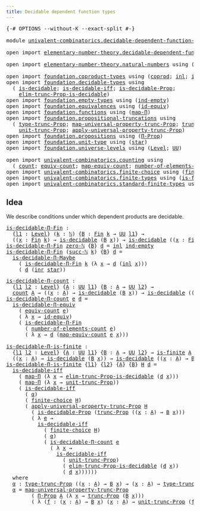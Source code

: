```yaml
---
title: Decidable dependent function types
---
```


<pre class="Agda"><a id="60" class="Symbol">{-#</a> <a id="64" class="Keyword">OPTIONS</a> <a id="72" class="Pragma">--without-K</a> <a id="84" class="Pragma">--exact-split</a> <a id="98" class="Symbol">#-}</a>

<a id="103" class="Keyword">module</a> <a id="110" href="univalent-combinatorics.decidable-dependent-function-types.html" class="Module">univalent-combinatorics.decidable-dependent-function-types</a> <a id="169" class="Keyword">where</a>

<a id="176" class="Keyword">open</a> <a id="181" class="Keyword">import</a> <a id="188" href="elementary-number-theory.decidable-dependent-function-types.html" class="Module">elementary-number-theory.decidable-dependent-function-types</a> <a id="248" class="Keyword">public</a>

<a id="256" class="Keyword">open</a> <a id="261" class="Keyword">import</a> <a id="268" href="elementary-number-theory.natural-numbers.html" class="Module">elementary-number-theory.natural-numbers</a> <a id="309" class="Keyword">using</a> <a id="315" class="Symbol">(</a><a id="316" href="elementary-number-theory.natural-numbers.html#1530" class="Datatype">ℕ</a><a id="317" class="Symbol">;</a> <a id="319" href="elementary-number-theory.natural-numbers.html#1564" class="InductiveConstructor">succ-ℕ</a><a id="325" class="Symbol">;</a> <a id="327" href="elementary-number-theory.natural-numbers.html#1551" class="InductiveConstructor">zero-ℕ</a><a id="333" class="Symbol">)</a>

<a id="336" class="Keyword">open</a> <a id="341" class="Keyword">import</a> <a id="348" href="foundation.coproduct-types.html" class="Module">foundation.coproduct-types</a> <a id="375" class="Keyword">using</a> <a id="381" class="Symbol">(</a><a id="382" href="foundation.coproduct-types.html#1182" class="Datatype">coprod</a><a id="388" class="Symbol">;</a> <a id="390" href="foundation.coproduct-types.html#1253" class="InductiveConstructor">inl</a><a id="393" class="Symbol">;</a> <a id="395" href="foundation.coproduct-types.html#1276" class="InductiveConstructor">inr</a><a id="398" class="Symbol">)</a>
<a id="400" class="Keyword">open</a> <a id="405" class="Keyword">import</a> <a id="412" href="foundation.decidable-types.html" class="Module">foundation.decidable-types</a> <a id="439" class="Keyword">using</a>
  <a id="447" class="Symbol">(</a> <a id="449" href="foundation.decidable-types.html#1918" class="Function">is-decidable</a><a id="461" class="Symbol">;</a> <a id="463" href="foundation.decidable-types.html#5063" class="Function">is-decidable-iff</a><a id="479" class="Symbol">;</a> <a id="481" href="foundation.decidable-types.html#7839" class="Function">is-decidable-Prop</a><a id="498" class="Symbol">;</a>
    <a id="504" href="foundation.decidable-types.html#6555" class="Function">elim-trunc-Prop-is-decidable</a><a id="532" class="Symbol">)</a>
<a id="534" class="Keyword">open</a> <a id="539" class="Keyword">import</a> <a id="546" href="foundation.empty-types.html" class="Module">foundation.empty-types</a> <a id="569" class="Keyword">using</a> <a id="575" class="Symbol">(</a><a id="576" href="foundation-core.empty-types.html#1081" class="Function">ind-empty</a><a id="585" class="Symbol">)</a>
<a id="587" class="Keyword">open</a> <a id="592" class="Keyword">import</a> <a id="599" href="foundation.equivalences.html" class="Module">foundation.equivalences</a> <a id="623" class="Keyword">using</a> <a id="629" class="Symbol">(</a><a id="630" href="foundation-core.equivalences.html#2494" class="Function">id-equiv</a><a id="638" class="Symbol">)</a>
<a id="640" class="Keyword">open</a> <a id="645" class="Keyword">import</a> <a id="652" href="foundation.functions.html" class="Module">foundation.functions</a> <a id="673" class="Keyword">using</a> <a id="679" class="Symbol">(</a><a id="680" href="foundation-core.functions.html#1243" class="Function">map-Π</a><a id="685" class="Symbol">)</a>
<a id="687" class="Keyword">open</a> <a id="692" class="Keyword">import</a> <a id="699" href="foundation.propositional-truncations.html" class="Module">foundation.propositional-truncations</a> <a id="736" class="Keyword">using</a>
  <a id="744" class="Symbol">(</a> <a id="746" href="foundation.propositional-truncations.html#2048" class="Function">type-trunc-Prop</a><a id="761" class="Symbol">;</a> <a id="763" href="foundation.propositional-truncations.html#5252" class="Function">map-universal-property-trunc-Prop</a><a id="796" class="Symbol">;</a> <a id="798" href="foundation.propositional-truncations.html#2546" class="Function">trunc-Prop</a><a id="808" class="Symbol">;</a>
    <a id="814" href="foundation.propositional-truncations.html#2132" class="Function">unit-trunc-Prop</a><a id="829" class="Symbol">;</a> <a id="831" href="foundation.propositional-truncations.html#5611" class="Function">apply-universal-property-trunc-Prop</a><a id="866" class="Symbol">)</a>
<a id="868" class="Keyword">open</a> <a id="873" class="Keyword">import</a> <a id="880" href="foundation.propositions.html" class="Module">foundation.propositions</a> <a id="904" class="Keyword">using</a> <a id="910" class="Symbol">(</a><a id="911" href="foundation-core.propositions.html#6694" class="Function">Π-Prop</a><a id="917" class="Symbol">)</a>
<a id="919" class="Keyword">open</a> <a id="924" class="Keyword">import</a> <a id="931" href="foundation.unit-type.html" class="Module">foundation.unit-type</a> <a id="952" class="Keyword">using</a> <a id="958" class="Symbol">(</a><a id="959" href="foundation.unit-type.html#1108" class="InductiveConstructor">star</a><a id="963" class="Symbol">)</a>
<a id="965" class="Keyword">open</a> <a id="970" class="Keyword">import</a> <a id="977" href="foundation.universe-levels.html" class="Module">foundation.universe-levels</a> <a id="1004" class="Keyword">using</a> <a id="1010" class="Symbol">(</a><a id="1011" href="Agda.Primitive.html#597" class="Postulate">Level</a><a id="1016" class="Symbol">;</a> <a id="1018" href="foundation-core.universe-levels.html#235" class="Primitive">UU</a><a id="1020" class="Symbol">)</a>

<a id="1023" class="Keyword">open</a> <a id="1028" class="Keyword">import</a> <a id="1035" href="univalent-combinatorics.counting.html" class="Module">univalent-combinatorics.counting</a> <a id="1068" class="Keyword">using</a>
  <a id="1076" class="Symbol">(</a> <a id="1078" href="univalent-combinatorics.counting.html#1901" class="Function">count</a><a id="1083" class="Symbol">;</a> <a id="1085" href="univalent-combinatorics.counting.html#2098" class="Function">equiv-count</a><a id="1096" class="Symbol">;</a> <a id="1098" href="univalent-combinatorics.counting.html#2172" class="Function">map-equiv-count</a><a id="1113" class="Symbol">;</a> <a id="1115" href="univalent-combinatorics.counting.html#2029" class="Function">number-of-elements-count</a><a id="1139" class="Symbol">)</a>
<a id="1141" class="Keyword">open</a> <a id="1146" class="Keyword">import</a> <a id="1153" href="univalent-combinatorics.finite-choice.html" class="Module">univalent-combinatorics.finite-choice</a> <a id="1191" class="Keyword">using</a> <a id="1197" class="Symbol">(</a><a id="1198" href="univalent-combinatorics.finite-choice.html#3857" class="Function">finite-choice</a><a id="1211" class="Symbol">)</a>
<a id="1213" class="Keyword">open</a> <a id="1218" class="Keyword">import</a> <a id="1225" href="univalent-combinatorics.finite-types.html" class="Module">univalent-combinatorics.finite-types</a> <a id="1262" class="Keyword">using</a> <a id="1268" class="Symbol">(</a><a id="1269" href="univalent-combinatorics.finite-types.html#4146" class="Function">is-finite</a><a id="1278" class="Symbol">)</a>
<a id="1280" class="Keyword">open</a> <a id="1285" class="Keyword">import</a> <a id="1292" href="univalent-combinatorics.standard-finite-types.html" class="Module">univalent-combinatorics.standard-finite-types</a> <a id="1338" class="Keyword">using</a> <a id="1344" class="Symbol">(</a><a id="1345" href="univalent-combinatorics.standard-finite-types.html#2396" class="Function">Fin</a><a id="1348" class="Symbol">)</a>
</pre>
## Idea

We describe conditions under which dependent products are decidable.

<pre class="Agda"><a id="is-decidable-Π-Fin"></a><a id="1442" href="univalent-combinatorics.decidable-dependent-function-types.html#1442" class="Function">is-decidable-Π-Fin</a> <a id="1461" class="Symbol">:</a>
  <a id="1465" class="Symbol">{</a><a id="1466" href="univalent-combinatorics.decidable-dependent-function-types.html#1466" class="Bound">l1</a> <a id="1469" class="Symbol">:</a> <a id="1471" href="Agda.Primitive.html#597" class="Postulate">Level</a><a id="1476" class="Symbol">}</a> <a id="1478" class="Symbol">(</a><a id="1479" href="univalent-combinatorics.decidable-dependent-function-types.html#1479" class="Bound">k</a> <a id="1481" class="Symbol">:</a> <a id="1483" href="elementary-number-theory.natural-numbers.html#1530" class="Datatype">ℕ</a><a id="1484" class="Symbol">)</a> <a id="1486" class="Symbol">{</a><a id="1487" href="univalent-combinatorics.decidable-dependent-function-types.html#1487" class="Bound">B</a> <a id="1489" class="Symbol">:</a> <a id="1491" href="univalent-combinatorics.standard-finite-types.html#2396" class="Function">Fin</a> <a id="1495" href="univalent-combinatorics.decidable-dependent-function-types.html#1479" class="Bound">k</a> <a id="1497" class="Symbol">→</a> <a id="1499" href="foundation-core.universe-levels.html#235" class="Primitive">UU</a> <a id="1502" href="univalent-combinatorics.decidable-dependent-function-types.html#1466" class="Bound">l1</a><a id="1504" class="Symbol">}</a> <a id="1506" class="Symbol">→</a>
  <a id="1510" class="Symbol">((</a><a id="1512" href="univalent-combinatorics.decidable-dependent-function-types.html#1512" class="Bound">x</a> <a id="1514" class="Symbol">:</a> <a id="1516" href="univalent-combinatorics.standard-finite-types.html#2396" class="Function">Fin</a> <a id="1520" href="univalent-combinatorics.decidable-dependent-function-types.html#1479" class="Bound">k</a><a id="1521" class="Symbol">)</a> <a id="1523" class="Symbol">→</a> <a id="1525" href="foundation.decidable-types.html#1918" class="Function">is-decidable</a> <a id="1538" class="Symbol">(</a><a id="1539" href="univalent-combinatorics.decidable-dependent-function-types.html#1487" class="Bound">B</a> <a id="1541" href="univalent-combinatorics.decidable-dependent-function-types.html#1512" class="Bound">x</a><a id="1542" class="Symbol">))</a> <a id="1545" class="Symbol">→</a> <a id="1547" href="foundation.decidable-types.html#1918" class="Function">is-decidable</a> <a id="1560" class="Symbol">((</a><a id="1562" href="univalent-combinatorics.decidable-dependent-function-types.html#1562" class="Bound">x</a> <a id="1564" class="Symbol">:</a> <a id="1566" href="univalent-combinatorics.standard-finite-types.html#2396" class="Function">Fin</a> <a id="1570" href="univalent-combinatorics.decidable-dependent-function-types.html#1479" class="Bound">k</a><a id="1571" class="Symbol">)</a> <a id="1573" class="Symbol">→</a> <a id="1575" href="univalent-combinatorics.decidable-dependent-function-types.html#1487" class="Bound">B</a> <a id="1577" href="univalent-combinatorics.decidable-dependent-function-types.html#1562" class="Bound">x</a><a id="1578" class="Symbol">)</a>
<a id="1580" href="univalent-combinatorics.decidable-dependent-function-types.html#1442" class="Function">is-decidable-Π-Fin</a> <a id="1599" href="elementary-number-theory.natural-numbers.html#1551" class="InductiveConstructor">zero-ℕ</a> <a id="1606" class="Symbol">{</a><a id="1607" href="univalent-combinatorics.decidable-dependent-function-types.html#1607" class="Bound">B</a><a id="1608" class="Symbol">}</a> <a id="1610" href="univalent-combinatorics.decidable-dependent-function-types.html#1610" class="Bound">d</a> <a id="1612" class="Symbol">=</a> <a id="1614" href="foundation.coproduct-types.html#1253" class="InductiveConstructor">inl</a> <a id="1618" href="foundation-core.empty-types.html#1081" class="Function">ind-empty</a>
<a id="1628" href="univalent-combinatorics.decidable-dependent-function-types.html#1442" class="Function">is-decidable-Π-Fin</a> <a id="1647" class="Symbol">(</a><a id="1648" href="elementary-number-theory.natural-numbers.html#1564" class="InductiveConstructor">succ-ℕ</a> <a id="1655" href="univalent-combinatorics.decidable-dependent-function-types.html#1655" class="Bound">k</a><a id="1656" class="Symbol">)</a> <a id="1658" class="Symbol">{</a><a id="1659" href="univalent-combinatorics.decidable-dependent-function-types.html#1659" class="Bound">B</a><a id="1660" class="Symbol">}</a> <a id="1662" href="univalent-combinatorics.decidable-dependent-function-types.html#1662" class="Bound">d</a> <a id="1664" class="Symbol">=</a>
  <a id="1668" href="foundation.decidable-dependent-function-types.html#1406" class="Function">is-decidable-Π-Maybe</a>
    <a id="1693" class="Symbol">(</a> <a id="1695" href="univalent-combinatorics.decidable-dependent-function-types.html#1442" class="Function">is-decidable-Π-Fin</a> <a id="1714" href="univalent-combinatorics.decidable-dependent-function-types.html#1655" class="Bound">k</a> <a id="1716" class="Symbol">(λ</a> <a id="1719" href="univalent-combinatorics.decidable-dependent-function-types.html#1719" class="Bound">x</a> <a id="1721" class="Symbol">→</a> <a id="1723" href="univalent-combinatorics.decidable-dependent-function-types.html#1662" class="Bound">d</a> <a id="1725" class="Symbol">(</a><a id="1726" href="foundation.coproduct-types.html#1253" class="InductiveConstructor">inl</a> <a id="1730" href="univalent-combinatorics.decidable-dependent-function-types.html#1719" class="Bound">x</a><a id="1731" class="Symbol">)))</a>
    <a id="1739" class="Symbol">(</a> <a id="1741" href="univalent-combinatorics.decidable-dependent-function-types.html#1662" class="Bound">d</a> <a id="1743" class="Symbol">(</a><a id="1744" href="foundation.coproduct-types.html#1276" class="InductiveConstructor">inr</a> <a id="1748" href="foundation.unit-type.html#1108" class="InductiveConstructor">star</a><a id="1752" class="Symbol">))</a>
</pre>
<pre class="Agda"><a id="is-decidable-Π-count"></a><a id="1768" href="univalent-combinatorics.decidable-dependent-function-types.html#1768" class="Function">is-decidable-Π-count</a> <a id="1789" class="Symbol">:</a>
  <a id="1793" class="Symbol">{</a><a id="1794" href="univalent-combinatorics.decidable-dependent-function-types.html#1794" class="Bound">l1</a> <a id="1797" href="univalent-combinatorics.decidable-dependent-function-types.html#1797" class="Bound">l2</a> <a id="1800" class="Symbol">:</a> <a id="1802" href="Agda.Primitive.html#597" class="Postulate">Level</a><a id="1807" class="Symbol">}</a> <a id="1809" class="Symbol">{</a><a id="1810" href="univalent-combinatorics.decidable-dependent-function-types.html#1810" class="Bound">A</a> <a id="1812" class="Symbol">:</a> <a id="1814" href="foundation-core.universe-levels.html#235" class="Primitive">UU</a> <a id="1817" href="univalent-combinatorics.decidable-dependent-function-types.html#1794" class="Bound">l1</a><a id="1819" class="Symbol">}</a> <a id="1821" class="Symbol">{</a><a id="1822" href="univalent-combinatorics.decidable-dependent-function-types.html#1822" class="Bound">B</a> <a id="1824" class="Symbol">:</a> <a id="1826" href="univalent-combinatorics.decidable-dependent-function-types.html#1810" class="Bound">A</a> <a id="1828" class="Symbol">→</a> <a id="1830" href="foundation-core.universe-levels.html#235" class="Primitive">UU</a> <a id="1833" href="univalent-combinatorics.decidable-dependent-function-types.html#1797" class="Bound">l2</a><a id="1835" class="Symbol">}</a> <a id="1837" class="Symbol">→</a>
  <a id="1841" href="univalent-combinatorics.counting.html#1901" class="Function">count</a> <a id="1847" href="univalent-combinatorics.decidable-dependent-function-types.html#1810" class="Bound">A</a> <a id="1849" class="Symbol">→</a> <a id="1851" class="Symbol">((</a><a id="1853" href="univalent-combinatorics.decidable-dependent-function-types.html#1853" class="Bound">x</a> <a id="1855" class="Symbol">:</a> <a id="1857" href="univalent-combinatorics.decidable-dependent-function-types.html#1810" class="Bound">A</a><a id="1858" class="Symbol">)</a> <a id="1860" class="Symbol">→</a> <a id="1862" href="foundation.decidable-types.html#1918" class="Function">is-decidable</a> <a id="1875" class="Symbol">(</a><a id="1876" href="univalent-combinatorics.decidable-dependent-function-types.html#1822" class="Bound">B</a> <a id="1878" href="univalent-combinatorics.decidable-dependent-function-types.html#1853" class="Bound">x</a><a id="1879" class="Symbol">))</a> <a id="1882" class="Symbol">→</a> <a id="1884" href="foundation.decidable-types.html#1918" class="Function">is-decidable</a> <a id="1897" class="Symbol">((</a><a id="1899" href="univalent-combinatorics.decidable-dependent-function-types.html#1899" class="Bound">x</a> <a id="1901" class="Symbol">:</a> <a id="1903" href="univalent-combinatorics.decidable-dependent-function-types.html#1810" class="Bound">A</a><a id="1904" class="Symbol">)</a> <a id="1906" class="Symbol">→</a> <a id="1908" href="univalent-combinatorics.decidable-dependent-function-types.html#1822" class="Bound">B</a> <a id="1910" href="univalent-combinatorics.decidable-dependent-function-types.html#1899" class="Bound">x</a><a id="1911" class="Symbol">)</a>
<a id="1913" href="univalent-combinatorics.decidable-dependent-function-types.html#1768" class="Function">is-decidable-Π-count</a> <a id="1934" href="univalent-combinatorics.decidable-dependent-function-types.html#1934" class="Bound">e</a> <a id="1936" href="univalent-combinatorics.decidable-dependent-function-types.html#1936" class="Bound">d</a> <a id="1938" class="Symbol">=</a>
  <a id="1942" href="foundation.decidable-dependent-function-types.html#1813" class="Function">is-decidable-Π-equiv</a>
    <a id="1967" class="Symbol">(</a> <a id="1969" href="univalent-combinatorics.counting.html#2098" class="Function">equiv-count</a> <a id="1981" href="univalent-combinatorics.decidable-dependent-function-types.html#1934" class="Bound">e</a><a id="1982" class="Symbol">)</a>
    <a id="1988" class="Symbol">(</a> <a id="1990" class="Symbol">λ</a> <a id="1992" href="univalent-combinatorics.decidable-dependent-function-types.html#1992" class="Bound">x</a> <a id="1994" class="Symbol">→</a> <a id="1996" href="foundation-core.equivalences.html#2494" class="Function">id-equiv</a><a id="2004" class="Symbol">)</a>
    <a id="2010" class="Symbol">(</a> <a id="2012" href="univalent-combinatorics.decidable-dependent-function-types.html#1442" class="Function">is-decidable-Π-Fin</a>
      <a id="2037" class="Symbol">(</a> <a id="2039" href="univalent-combinatorics.counting.html#2029" class="Function">number-of-elements-count</a> <a id="2064" href="univalent-combinatorics.decidable-dependent-function-types.html#1934" class="Bound">e</a><a id="2065" class="Symbol">)</a>
      <a id="2073" class="Symbol">(</a> <a id="2075" class="Symbol">λ</a> <a id="2077" href="univalent-combinatorics.decidable-dependent-function-types.html#2077" class="Bound">x</a> <a id="2079" class="Symbol">→</a> <a id="2081" href="univalent-combinatorics.decidable-dependent-function-types.html#1936" class="Bound">d</a> <a id="2083" class="Symbol">(</a><a id="2084" href="univalent-combinatorics.counting.html#2172" class="Function">map-equiv-count</a> <a id="2100" href="univalent-combinatorics.decidable-dependent-function-types.html#1934" class="Bound">e</a> <a id="2102" href="univalent-combinatorics.decidable-dependent-function-types.html#2077" class="Bound">x</a><a id="2103" class="Symbol">)))</a>

<a id="is-decidable-Π-is-finite"></a><a id="2108" href="univalent-combinatorics.decidable-dependent-function-types.html#2108" class="Function">is-decidable-Π-is-finite</a> <a id="2133" class="Symbol">:</a>
  <a id="2137" class="Symbol">{</a><a id="2138" href="univalent-combinatorics.decidable-dependent-function-types.html#2138" class="Bound">l1</a> <a id="2141" href="univalent-combinatorics.decidable-dependent-function-types.html#2141" class="Bound">l2</a> <a id="2144" class="Symbol">:</a> <a id="2146" href="Agda.Primitive.html#597" class="Postulate">Level</a><a id="2151" class="Symbol">}</a> <a id="2153" class="Symbol">{</a><a id="2154" href="univalent-combinatorics.decidable-dependent-function-types.html#2154" class="Bound">A</a> <a id="2156" class="Symbol">:</a> <a id="2158" href="foundation-core.universe-levels.html#235" class="Primitive">UU</a> <a id="2161" href="univalent-combinatorics.decidable-dependent-function-types.html#2138" class="Bound">l1</a><a id="2163" class="Symbol">}</a> <a id="2165" class="Symbol">{</a><a id="2166" href="univalent-combinatorics.decidable-dependent-function-types.html#2166" class="Bound">B</a> <a id="2168" class="Symbol">:</a> <a id="2170" href="univalent-combinatorics.decidable-dependent-function-types.html#2154" class="Bound">A</a> <a id="2172" class="Symbol">→</a> <a id="2174" href="foundation-core.universe-levels.html#235" class="Primitive">UU</a> <a id="2177" href="univalent-combinatorics.decidable-dependent-function-types.html#2141" class="Bound">l2</a><a id="2179" class="Symbol">}</a> <a id="2181" class="Symbol">→</a> <a id="2183" href="univalent-combinatorics.finite-types.html#4146" class="Function">is-finite</a> <a id="2193" href="univalent-combinatorics.decidable-dependent-function-types.html#2154" class="Bound">A</a> <a id="2195" class="Symbol">→</a>
  <a id="2199" class="Symbol">((</a><a id="2201" href="univalent-combinatorics.decidable-dependent-function-types.html#2201" class="Bound">x</a> <a id="2203" class="Symbol">:</a> <a id="2205" href="univalent-combinatorics.decidable-dependent-function-types.html#2154" class="Bound">A</a><a id="2206" class="Symbol">)</a> <a id="2208" class="Symbol">→</a> <a id="2210" href="foundation.decidable-types.html#1918" class="Function">is-decidable</a> <a id="2223" class="Symbol">(</a><a id="2224" href="univalent-combinatorics.decidable-dependent-function-types.html#2166" class="Bound">B</a> <a id="2226" href="univalent-combinatorics.decidable-dependent-function-types.html#2201" class="Bound">x</a><a id="2227" class="Symbol">))</a> <a id="2230" class="Symbol">→</a> <a id="2232" href="foundation.decidable-types.html#1918" class="Function">is-decidable</a> <a id="2245" class="Symbol">((</a><a id="2247" href="univalent-combinatorics.decidable-dependent-function-types.html#2247" class="Bound">x</a> <a id="2249" class="Symbol">:</a> <a id="2251" href="univalent-combinatorics.decidable-dependent-function-types.html#2154" class="Bound">A</a><a id="2252" class="Symbol">)</a> <a id="2254" class="Symbol">→</a> <a id="2256" href="univalent-combinatorics.decidable-dependent-function-types.html#2166" class="Bound">B</a> <a id="2258" href="univalent-combinatorics.decidable-dependent-function-types.html#2247" class="Bound">x</a><a id="2259" class="Symbol">)</a>
<a id="2261" href="univalent-combinatorics.decidable-dependent-function-types.html#2108" class="Function">is-decidable-Π-is-finite</a> <a id="2286" class="Symbol">{</a><a id="2287" href="univalent-combinatorics.decidable-dependent-function-types.html#2287" class="Bound">l1</a><a id="2289" class="Symbol">}</a> <a id="2291" class="Symbol">{</a><a id="2292" href="univalent-combinatorics.decidable-dependent-function-types.html#2292" class="Bound">l2</a><a id="2294" class="Symbol">}</a> <a id="2296" class="Symbol">{</a><a id="2297" href="univalent-combinatorics.decidable-dependent-function-types.html#2297" class="Bound">A</a><a id="2298" class="Symbol">}</a> <a id="2300" class="Symbol">{</a><a id="2301" href="univalent-combinatorics.decidable-dependent-function-types.html#2301" class="Bound">B</a><a id="2302" class="Symbol">}</a> <a id="2304" href="univalent-combinatorics.decidable-dependent-function-types.html#2304" class="Bound">H</a> <a id="2306" href="univalent-combinatorics.decidable-dependent-function-types.html#2306" class="Bound">d</a> <a id="2308" class="Symbol">=</a>
  <a id="2312" href="foundation.decidable-types.html#5063" class="Function">is-decidable-iff</a>
    <a id="2333" class="Symbol">(</a> <a id="2335" href="foundation-core.functions.html#1243" class="Function">map-Π</a> <a id="2341" class="Symbol">(λ</a> <a id="2344" href="univalent-combinatorics.decidable-dependent-function-types.html#2344" class="Bound">x</a> <a id="2346" class="Symbol">→</a> <a id="2348" href="foundation.decidable-types.html#6555" class="Function">elim-trunc-Prop-is-decidable</a> <a id="2377" class="Symbol">(</a><a id="2378" href="univalent-combinatorics.decidable-dependent-function-types.html#2306" class="Bound">d</a> <a id="2380" href="univalent-combinatorics.decidable-dependent-function-types.html#2344" class="Bound">x</a><a id="2381" class="Symbol">)))</a>
    <a id="2389" class="Symbol">(</a> <a id="2391" href="foundation-core.functions.html#1243" class="Function">map-Π</a> <a id="2397" class="Symbol">(λ</a> <a id="2400" href="univalent-combinatorics.decidable-dependent-function-types.html#2400" class="Bound">x</a> <a id="2402" class="Symbol">→</a> <a id="2404" href="foundation.propositional-truncations.html#2132" class="Function">unit-trunc-Prop</a><a id="2419" class="Symbol">))</a>
    <a id="2426" class="Symbol">(</a> <a id="2428" href="foundation.decidable-types.html#5063" class="Function">is-decidable-iff</a>
      <a id="2451" class="Symbol">(</a> <a id="2453" href="univalent-combinatorics.decidable-dependent-function-types.html#2901" class="Function">α</a><a id="2454" class="Symbol">)</a>
      <a id="2462" class="Symbol">(</a> <a id="2464" href="univalent-combinatorics.finite-choice.html#3857" class="Function">finite-choice</a> <a id="2478" href="univalent-combinatorics.decidable-dependent-function-types.html#2304" class="Bound">H</a><a id="2479" class="Symbol">)</a>
      <a id="2487" class="Symbol">(</a> <a id="2489" href="foundation.propositional-truncations.html#5611" class="Function">apply-universal-property-trunc-Prop</a> <a id="2525" href="univalent-combinatorics.decidable-dependent-function-types.html#2304" class="Bound">H</a>
        <a id="2535" class="Symbol">(</a> <a id="2537" href="foundation.decidable-types.html#7839" class="Function">is-decidable-Prop</a> <a id="2555" class="Symbol">(</a><a id="2556" href="foundation.propositional-truncations.html#2546" class="Function">trunc-Prop</a> <a id="2567" class="Symbol">((</a><a id="2569" href="univalent-combinatorics.decidable-dependent-function-types.html#2569" class="Bound">x</a> <a id="2571" class="Symbol">:</a> <a id="2573" href="univalent-combinatorics.decidable-dependent-function-types.html#2297" class="Bound">A</a><a id="2574" class="Symbol">)</a> <a id="2576" class="Symbol">→</a> <a id="2578" href="univalent-combinatorics.decidable-dependent-function-types.html#2301" class="Bound">B</a> <a id="2580" href="univalent-combinatorics.decidable-dependent-function-types.html#2569" class="Bound">x</a><a id="2581" class="Symbol">)))</a>
        <a id="2593" class="Symbol">(</a> <a id="2595" class="Symbol">λ</a> <a id="2597" href="univalent-combinatorics.decidable-dependent-function-types.html#2597" class="Bound">e</a> <a id="2599" class="Symbol">→</a>
          <a id="2611" href="foundation.decidable-types.html#5063" class="Function">is-decidable-iff</a>
            <a id="2640" class="Symbol">(</a> <a id="2642" href="univalent-combinatorics.finite-choice.html#3857" class="Function">finite-choice</a> <a id="2656" href="univalent-combinatorics.decidable-dependent-function-types.html#2304" class="Bound">H</a><a id="2657" class="Symbol">)</a>
            <a id="2671" class="Symbol">(</a> <a id="2673" href="univalent-combinatorics.decidable-dependent-function-types.html#2901" class="Function">α</a><a id="2674" class="Symbol">)</a>
            <a id="2688" class="Symbol">(</a> <a id="2690" href="univalent-combinatorics.decidable-dependent-function-types.html#1768" class="Function">is-decidable-Π-count</a> <a id="2711" href="univalent-combinatorics.decidable-dependent-function-types.html#2597" class="Bound">e</a>
              <a id="2727" class="Symbol">(</a> <a id="2729" class="Symbol">λ</a> <a id="2731" href="univalent-combinatorics.decidable-dependent-function-types.html#2731" class="Bound">x</a> <a id="2733" class="Symbol">→</a>
                <a id="2751" href="foundation.decidable-types.html#5063" class="Function">is-decidable-iff</a>
                  <a id="2786" class="Symbol">(</a> <a id="2788" href="foundation.propositional-truncations.html#2132" class="Function">unit-trunc-Prop</a><a id="2803" class="Symbol">)</a>
                  <a id="2823" class="Symbol">(</a> <a id="2825" href="foundation.decidable-types.html#6555" class="Function">elim-trunc-Prop-is-decidable</a> <a id="2854" class="Symbol">(</a><a id="2855" href="univalent-combinatorics.decidable-dependent-function-types.html#2306" class="Bound">d</a> <a id="2857" href="univalent-combinatorics.decidable-dependent-function-types.html#2731" class="Bound">x</a><a id="2858" class="Symbol">))</a>
                  <a id="2879" class="Symbol">(</a> <a id="2881" href="univalent-combinatorics.decidable-dependent-function-types.html#2306" class="Bound">d</a> <a id="2883" href="univalent-combinatorics.decidable-dependent-function-types.html#2731" class="Bound">x</a><a id="2884" class="Symbol">))))))</a>
  <a id="2893" class="Keyword">where</a>
  <a id="2901" href="univalent-combinatorics.decidable-dependent-function-types.html#2901" class="Function">α</a> <a id="2903" class="Symbol">:</a> <a id="2905" href="foundation.propositional-truncations.html#2048" class="Function">type-trunc-Prop</a> <a id="2921" class="Symbol">((</a><a id="2923" href="univalent-combinatorics.decidable-dependent-function-types.html#2923" class="Bound">x</a> <a id="2925" class="Symbol">:</a> <a id="2927" href="univalent-combinatorics.decidable-dependent-function-types.html#2297" class="Bound">A</a><a id="2928" class="Symbol">)</a> <a id="2930" class="Symbol">→</a> <a id="2932" href="univalent-combinatorics.decidable-dependent-function-types.html#2301" class="Bound">B</a> <a id="2934" href="univalent-combinatorics.decidable-dependent-function-types.html#2923" class="Bound">x</a><a id="2935" class="Symbol">)</a> <a id="2937" class="Symbol">→</a> <a id="2939" class="Symbol">(</a><a id="2940" href="univalent-combinatorics.decidable-dependent-function-types.html#2940" class="Bound">x</a> <a id="2942" class="Symbol">:</a> <a id="2944" href="univalent-combinatorics.decidable-dependent-function-types.html#2297" class="Bound">A</a><a id="2945" class="Symbol">)</a> <a id="2947" class="Symbol">→</a> <a id="2949" href="foundation.propositional-truncations.html#2048" class="Function">type-trunc-Prop</a> <a id="2965" class="Symbol">(</a><a id="2966" href="univalent-combinatorics.decidable-dependent-function-types.html#2301" class="Bound">B</a> <a id="2968" href="univalent-combinatorics.decidable-dependent-function-types.html#2940" class="Bound">x</a><a id="2969" class="Symbol">)</a>
  <a id="2973" href="univalent-combinatorics.decidable-dependent-function-types.html#2901" class="Function">α</a> <a id="2975" class="Symbol">=</a> <a id="2977" href="foundation.propositional-truncations.html#5252" class="Function">map-universal-property-trunc-Prop</a>
        <a id="3019" class="Symbol">(</a> <a id="3021" href="foundation-core.propositions.html#6694" class="Function">Π-Prop</a> <a id="3028" href="univalent-combinatorics.decidable-dependent-function-types.html#2297" class="Bound">A</a> <a id="3030" class="Symbol">(λ</a> <a id="3033" href="univalent-combinatorics.decidable-dependent-function-types.html#3033" class="Bound">x</a> <a id="3035" class="Symbol">→</a> <a id="3037" href="foundation.propositional-truncations.html#2546" class="Function">trunc-Prop</a> <a id="3048" class="Symbol">(</a><a id="3049" href="univalent-combinatorics.decidable-dependent-function-types.html#2301" class="Bound">B</a> <a id="3051" href="univalent-combinatorics.decidable-dependent-function-types.html#3033" class="Bound">x</a><a id="3052" class="Symbol">)))</a>
        <a id="3064" class="Symbol">(</a> <a id="3066" class="Symbol">λ</a> <a id="3068" class="Symbol">(</a><a id="3069" href="univalent-combinatorics.decidable-dependent-function-types.html#3069" class="Bound">f</a> <a id="3071" class="Symbol">:</a> <a id="3073" class="Symbol">(</a><a id="3074" href="univalent-combinatorics.decidable-dependent-function-types.html#3074" class="Bound">x</a> <a id="3076" class="Symbol">:</a> <a id="3078" href="univalent-combinatorics.decidable-dependent-function-types.html#2297" class="Bound">A</a><a id="3079" class="Symbol">)</a> <a id="3081" class="Symbol">→</a> <a id="3083" href="univalent-combinatorics.decidable-dependent-function-types.html#2301" class="Bound">B</a> <a id="3085" href="univalent-combinatorics.decidable-dependent-function-types.html#3074" class="Bound">x</a><a id="3086" class="Symbol">)</a> <a id="3088" class="Symbol">(</a><a id="3089" href="univalent-combinatorics.decidable-dependent-function-types.html#3089" class="Bound">x</a> <a id="3091" class="Symbol">:</a> <a id="3093" href="univalent-combinatorics.decidable-dependent-function-types.html#2297" class="Bound">A</a><a id="3094" class="Symbol">)</a> <a id="3096" class="Symbol">→</a> <a id="3098" href="foundation.propositional-truncations.html#2132" class="Function">unit-trunc-Prop</a> <a id="3114" class="Symbol">(</a><a id="3115" href="univalent-combinatorics.decidable-dependent-function-types.html#3069" class="Bound">f</a> <a id="3117" href="univalent-combinatorics.decidable-dependent-function-types.html#3089" class="Bound">x</a><a id="3118" class="Symbol">))</a>
</pre>